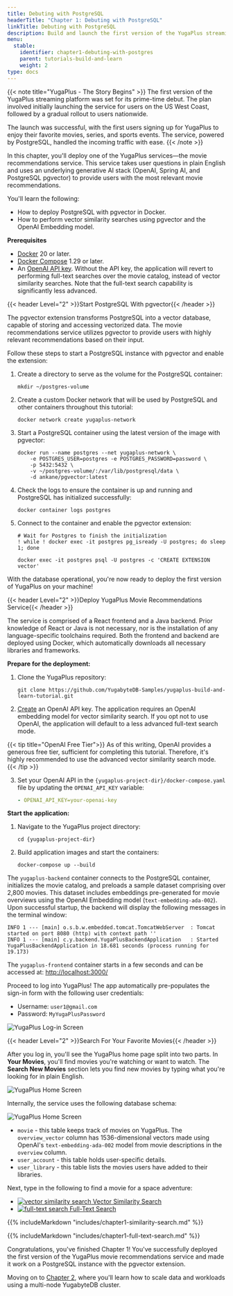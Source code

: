 ```yaml
---
title: Debuting with PostgreSQL
headerTitle: "Chapter 1: Debuting with PostgreSQL"
linkTitle: Debuting with PostgreSQL
description: Build and launch the first version of the YugaPlus streaming service on PostgreSQL.
menu:
  stable:
    identifier: chapter1-debuting-with-postgres
    parent: tutorials-build-and-learn
    weight: 2
type: docs
---
```


{{< note title="YugaPlus - The Story Begins" >}}
The first version of the YugaPlus streaming platform was set for its prime-time debut. The plan involved initially launching the service for users on the US West Coast, followed by a gradual rollout to users nationwide.

The launch was successful, with the first users signing up for YugaPlus to enjoy their favorite movies, series, and sports events. The service, powered by PostgreSQL, handled the incoming traffic with ease.
{{< /note >}}

In this chapter, you'll deploy one of the YugaPlus services—the movie recommendations service. This service takes user questions in plain English and uses an underlying generative AI stack (OpenAI, Spring AI, and PostgreSQL pgvector) to provide users with the most relevant movie recommendations.

You'll learn the following:

* How to deploy PostgreSQL with pgvector in Docker.
* How to perform vector similarity searches using pgvector and the OpenAI Embedding model.

**Prerequisites**

* [Docker](https://www.docker.com) 20 or later.
* [Docker Compose](https://docs.docker.com/compose/install/) 1.29 or later.
* An [OpenAI API key](https://platform.openai.com/docs/overview). Without the API key, the application will revert to performing full-text searches over the movie catalog, instead of vector similarity searches. Note that the full-text search capability is significantly less advanced.

{{< header Level="2" >}}Start PostgreSQL With pgvector{{< /header >}}

The pgvector extension transforms PostgreSQL into a vector database, capable of storing and accessing vectorized data. The movie recommendations service utilizes pgvector to provide users with highly relevant recommendations based on their input.

Follow these steps to start a PostgreSQL instance with pgvector and enable the extension:

1. Create a directory to serve as the volume for the PostgreSQL container:

    ```shell
    mkdir ~/postgres-volume
    ```

2. Create a custom Docker network that will be used by PostgreSQL and other containers throughout this tutorial:

    ```shell
    docker network create yugaplus-network
    ```

3. Start a PostgreSQL container using the latest version of the image with pgvector:

    ```shell
    docker run --name postgres --net yugaplus-network \
        -e POSTGRES_USER=postgres -e POSTGRES_PASSWORD=password \
        -p 5432:5432 \
        -v ~/postgres-volume/:/var/lib/postgresql/data \
        -d ankane/pgvector:latest
    ```

4. Check the logs to ensure the container is up and running and PostgreSQL has initialized successfully:

    ```shell
    docker container logs postgres
    ```

5. Connect to the container and enable the pgvector extension:

    ```shell
    # Wait for Postgres to finish the initialization
    ! while ! docker exec -it postgres pg_isready -U postgres; do sleep 1; done

    docker exec -it postgres psql -U postgres -c 'CREATE EXTENSION vector'
    ```

With the database operational, you're now ready to deploy the first version of YugaPlus on your machine!

{{< header Level="2" >}}Deploy YugaPlus Movie Recommendations Service{{< /header >}}

The service is comprised of a React frontend and a Java backend. Prior knowledge of React or Java is not necessary, nor is the installation of any language-specific toolchains required. Both the frontend and backend are deployed using Docker, which automatically downloads all necessary libraries and frameworks.

**Prepare for the deployment:**

1. Clone the YugaPlus repository:

    ```shell
    git clone https://github.com/YugabyteDB-Samples/yugaplus-build-and-learn-tutorial.git
    ```

2. [Create](<https://platform.openai.com>) an OpenAI API key. The application requires an OpenAI embedding model for vector similarity search. If you opt not to use OpenAI, the application will default to a less advanced full-text search mode.

{{< tip title="OpenAI Free Tier">}}
As of this writing, OpenAI provides a generous free tier, sufficient for completing this tutorial. Therefore, it's highly recommended to use the advanced vector similarity search mode.
{{< /tip >}}

3. Set your OpenAI API in the `{yugaplus-project-dir}/docker-compose.yaml` file by updating the `OPENAI_API_KEY` variable:

    ```yaml
    - OPENAI_API_KEY=your-openai-key
    ```

**Start the application:**

1. Navigate to the YugaPlus project directory:

    ```shell
    cd {yugaplus-project-dir}
    ```

2. Build application images and start the containers:

    ```shell
    docker-compose up --build
    ```

The `yugaplus-backend` container connects to the PostgreSQL container, initializes the movie catalog, and preloads a sample dataset comprising over 2,800 movies. This dataset includes embeddings pre-generated for movie overviews using the OpenAI Embedding model (`text-embedding-ada-002`). Upon successful startup, the backend will display the following messages in the terminal window:

```output
INFO 1 --- [main] o.s.b.w.embedded.tomcat.TomcatWebServer  : Tomcat started on port 8080 (http) with context path ''
INFO 1 --- [main] c.y.backend.YugaPlusBackendApplication   : Started YugaPlusBackendApplication in 18.681 seconds (process running for 19.173)
```

The `yugaplus-frontend` container starts in a few seconds and can be accessed at: <http://localhost:3000/>

Proceed to log into YugaPlus! The app automatically pre-populates the sign-in form with the following user credentials:

* Username: `user1@gmail.com`
* Password: `MyYugaPlusPassword`

![YugaPlus Log-in Screen](/images/tutorials/build-and-learn/login-screen.png)

{{< header Level="2" >}}Search For Your Favorite Movies{{< /header >}}

After you log in, you'll see the YugaPlus home page split into two parts. In **Your Movies**, you'll find movies you're watching or want to watch. The **Search New Movies** section lets you find new movies by typing what you're looking for in plain English.

![YugaPlus Home Screen](/images/tutorials/build-and-learn/chapter1-home-screen.png)

Internally, the service uses the following database schema:

![YugaPlus Home Screen](/images/tutorials/build-and-learn/yugaplus-schema.png)

* `movie` - this table keeps track of movies on YugaPlus. The `overview_vector` column has 1536-dimensional vectors made using OpenAI's `text-embedding-ada-002` model from movie descriptions in the `overview` column.
* `user_account` - this table holds user-specific details.
* `user_library` - this table lists the movies users have added to their libraries.

Next, type in the following to find a movie for a space adventure:

<ul class="nav nav-tabs-alt nav-tabs-yb custom-tabs">
  <li>
    <a href="#similarity" class="nav-link active" id="similarity-tab" data-toggle="tab"
      role="tab" aria-controls="similarity" aria-selected="true">
      <img src="/icons/openai-logomark.svg" alt="vector similarity search">
      Vector Similarity Search
    </a>
  </li>
  <li>
    <a href="#fulltext" class="nav-link" id="fulltext-tab" data-toggle="tab"
      role="tab" aria-controls="fulltext" aria-selected="false">
      <img src="/icons/search.svg" alt="full-text search">
      Full-Text Search
    </a>
  </li>
</ul>

<div class="tab-content">
  <div id="similarity" class="tab-pane fade show active" role="tabpanel" aria-labelledby="similarity-tab">

{{% includeMarkdown "includes/chapter1-similarity-search.md" %}}

  </div>

  <div id="fulltext" class="tab-pane fade" role="tabpanel" aria-labelledby="fulltext-tab">

{{% includeMarkdown "includes/chapter1-full-text-search.md" %}}

  </div>
</div>

Congratulations, you've finished Chapter 1! You've successfully deployed the first version of the YugaPlus movie recommendations service and made it work on a PostgreSQL instance with the pgvector extension.

Moving on to [Chapter 2](../chapter2-scaling-with-yugabytedb), where you'll learn how to scale data and workloads using a multi-node YugabyteDB cluster.
